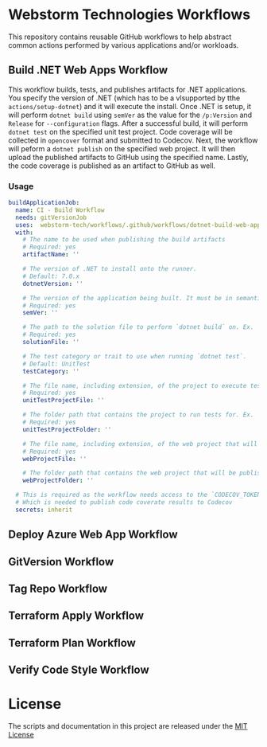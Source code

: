 # Webstorm Technologies Workflows
This repository contains reusable GitHub workflows to help abstract common actions performed by various applications and/or workloads.

## Build .NET Web Apps Workflow
This workflow builds, tests, and publishes artifacts for .NET applications.
You specify the version of .NET (which has to be a vlsupported by tthe `actions/setup-dotnet`) and it will execute the install.
Once .NET is setup, it will perform `dotnet build` using `semVer` as the value for the `/p:Version` and `Release` for `--configuration` flags.
After a successful build, it will perform `dotnet test` on the specified unit test project.
Code coverage will be collected in `opencover` format and submitted to Codecov.
Next, the workflow will peform a `dotnet publish` on the specified web project.
It will then upload the published artifacts to GitHub using the specified name.
Lastly, the code coverage is published as an artifact to GitHub as well.

### Usage
```yaml
buildApplicationJob:
  name: CI - Build Workflow
  needs: gitVersionJob
  uses:  webstorm-tech/workflows/.github/workflows/dotnet-build-web-apps-workflow.yml.yml@v1
  with:
    # The name to be used when publishing the build artifacts
    # Required: yes
    artifactName: ''

    # The version of .NET to install onto the runner.
    # Default: 7.0.x
    dotnetVersion: ''

    # The version of the application being built. It must be in semantic versioning format
    # Required: yes
    semVer: ''

    # The path to the solution file to perform `dotnet build` on. Ex. `./src/MySolution.sln`
    # Required: yes
    solutionFile: ''

    # The test category or trait to use when running `dotnet test`.
    # Default: UnitTest
    testCategory: ''

    # The file name, including extension, of the project to execute tests for. Ex. `MyWebProject.Tests.proj`
    # Required: yes
    unitTestProjectFile: ''

    # The folder path that contains the project to run tests for. Ex. `./src/MyWebProject.Tests`
    # Required: yes
    unitTestProjectFolder: ''

    # The file name, including extension, of the web project that will be published. Ex. `MyWebProject.proj`
    # Required: yes
    webProjectFile: ''

    # The folder path that contains the web project that will be published. Ex. `./src/MyWebProject`
    webProjectFolder: ''

  # This is required as the workflow needs access to the `CODECOV_TOKEN` secret
  # Which is needed to publish code coverate results to Codecov
  secrets: inherit
```

## Deploy Azure Web App Workflow

## GitVersion Workflow

## Tag Repo Workflow

## Terraform Apply Workflow

## Terraform Plan Workflow

## Verify Code Style Workflow

# License

The scripts and documentation in this project are released under the [MIT License](LICENSE)